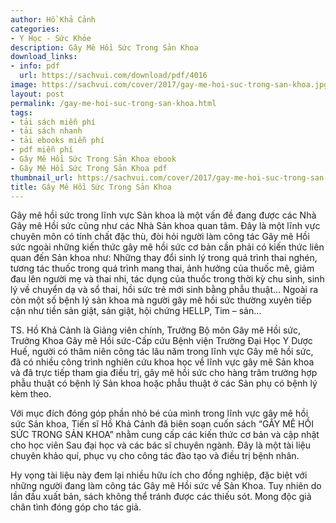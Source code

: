 ```yaml
---
author: Hồ Khả Cảnh
categories:
- Y Học - Sức Khỏe
description: Gây Mê Hồi Sức Trong Sản Khoa
download_links:
- info: pdf
  url: https://sachvui.com/download/pdf/4016
image: https://sachvui.com/cover/2017/gay-me-hoi-suc-trong-san-khoa.jpg
layout: post
permalink: /gay-me-hoi-suc-trong-san-khoa.html
tags:
- tải sách miễn phí
- tải sách nhanh
- tải ebooks miễn phí
- pdf miễn phí
- Gây Mê Hồi Sức Trong Sản Khoa ebook
- Gây Mê Hồi Sức Trong Sản Khoa pdf
thumbnail_url: https://sachvui.com/cover/2017/gay-me-hoi-suc-trong-san-khoa.jpg
title: Gây Mê Hồi Sức Trong Sản Khoa
---
```


 <div class="item-desc text-justify"> <p>Gây mê hồi sức trong lĩnh vực Sản khoa là một vấn đề đang được các Nhà Gây mê Hồi sức cũng như các Nhà Sản khoa quan tâm. Đây là một lĩnh vực chuyên môn có tính chất đặc thù, đòi hỏi người làm công tác Gây mê Hồi sức ngoài những kiến thức gây mê hồi sức cơ bản cần phải có kiến thức liên quan đến Sản khoa như: Những thay đổi sinh lý trong quá trình thai nghén, tương tác thuốc trong quá trình mang thai, ảnh hưởng của thuốc mê, giảm đau lên người mẹ và thai nhi, tác dụng của thuốc trong thời kỳ chu sinh, sinh lý về chuyển dạ và sổ thai, hồi sức trẻ mới sinh bằng phẫu thuật… Ngoài ra còn một số bệnh lý sản khoa mà người gây mê hồi sức thường xuyên tiếp cận như tiền sản giật, sản giật, hội chứng HELLP, Tim – sản…</p><p>TS. Hồ Khả Cảnh là Giảng viên chính, Trưởng Bộ môn Gây mê Hồi sức, Trưởng Khoa Gây mê Hồi sức-Cấp cứu Bệnh viện Trường Đại Học Y Dược Huế, người có thâm niên công tác lâu năm trong lĩnh vực Gây mê hồi sức, đã có nhiều công trình nghiên cứu khoa học về lĩnh vực gây mê Sản khoa và đã trực tiếp tham gia điều trị, gây mê hồi sức cho hàng trăm trường hợp phẫu thuật có bệnh lý Sản khoa hoặc phẫu thuật ở các Sản phụ có bệnh lý kèm theo.</p><p>Với mục đích đóng góp phần nhỏ bé của mình trong lĩnh vực gây mê hồi sức Sản khoa, Tiến sĩ Hồ Khả Cảnh đã biên soạn cuốn sách “GÂY MÊ HỒI SỨC TRONG SẢN KHOA” nhằm cung cấp các kiến thức cơ bản và cập nhật cho học viên Sau đại học và các bác sĩ chuyên ngành. Đây là một tài liệu chuyên khảo quí, phục vụ cho công tác đào tạo và điều trị bệnh nhân.</p><p>Hy vọng tài liệu này đem lại nhiều hữu ích cho đồng nghiệp, đặc biệt với những người đang làm công tác Gây mê Hồi sức về Sản Khoa. Tuy nhiên do lần đầu xuất bản, sách không thể tránh được các thiếu sót. Mong độc giả chân tình đóng góp cho tác giả.</p> </div>